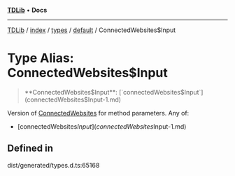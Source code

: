 [**TDLib**](../../../../../../README.md) • **Docs**

***

[TDLib](../../../../../../modules.md) / [index](../../../../../README.md) / [types](../../../README.md) / [default](../README.md) / ConnectedWebsites$Input

# Type Alias: ConnectedWebsites$Input

> **ConnectedWebsites$Input**: [`connectedWebsites$Input`](connectedWebsites$Input-1.md)

Version of [ConnectedWebsites](ConnectedWebsites.md) for method parameters.
Any of:
- [connectedWebsites$Input](connectedWebsites$Input-1.md)

## Defined in

dist/generated/types.d.ts:65168
